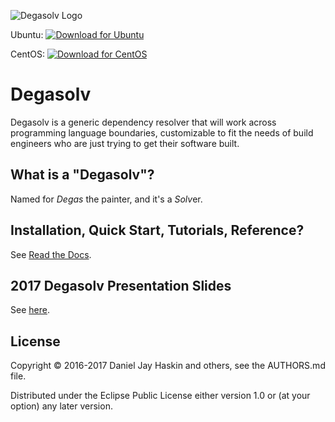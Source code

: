 ![Degasolv Logo](https://github.com/djhaskin987/degasolv/raw/develop/Degasolv.png)

Ubuntu: [ ![Download for Ubuntu](https://api.bintray.com/packages/degasolv/ubuntu/degasolv/images/download.svg) ](https://bintray.com/degasolv/ubuntu/degasolv/_latestVersion)

CentOS: [ ![Download for CentOS](https://api.bintray.com/packages/degasolv/centos/degasolv/images/download.svg) ](https://bintray.com/degasolv/centos/degasolv/_latestVersion)

Degasolv
========

Degasolv is a generic dependency resolver that will work across
programming language boundaries, customizable to fit the needs of
build engineers who are just trying to get their software built.

## What is a "Degasolv"?

Named for *Degas* the painter, and it's a *Solv*er.

## Installation, Quick Start, Tutorials, Reference?

See [Read the Docs](http://degasolv.readthedocs.io/en/develop/).

## 2017 Degasolv Presentation Slides

See [here](http://bit.ly/degasolv2017pres).

## License

Copyright © 2016-2017 Daniel Jay Haskin and others, see the AUTHORS.md file.

Distributed under the Eclipse Public License either version 1.0 or (at
your option) any later version.
